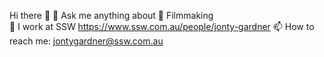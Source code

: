 Hi there 👋
💬 Ask me anything about  🎥  Filmmaking   
🔭 I work at SSW https://www.ssw.com.au/people/jonty-gardner
📫 How to reach me: jontygardner@ssw.com.au
